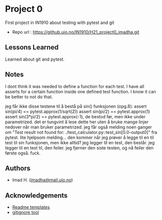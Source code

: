 # Project 0
First project in IN1910 about testing with pytest and git

- Repo url : https://github.uio.no/IN1910/H21_project0_imadha.git


## Lessons Learned
Learned about git and pytest. 


## Notes
I dont think it was needed to define a function for each test. I have all asserts for a certain function inside one defined test function. 
I know it can be better to not do that. 

jeg får ikke disse testene til å bestå på sin() funksjonen (opg.8): 
    assert sin(pi/4) == pytest.approx(1/sqrt(2))
    assert sin(pi/2) == pytest.approx(1)
    assert sin(3*pi/2) == pytest.approx(-1),
de bestod før, men ikke under parametrized. 
det er tungvint å lese dette her uten å bruke mange linjer nedover når man bruker parametrized. 
jeg får også melding noen ganger om "Test result not found for: ./test_calculator.py::test_sin[0.0-output0]" fra pytest. lite hjelpsom melding... den kommer når jeg prøver å legge til en til test til sin funksjonen, men ikke alltid? 
jeg legger til en test, den består. jeg legger til en test til, den feiler. jeg fjerner den siste testen, og nå feiler den første også. fuck. 


## Authors
- Imad H. (imadha@mail.uio.no)


## Acknowledgements
 - [Readme templates](https://readme.so/)
 - [gitignore tool](gitignore.io)
